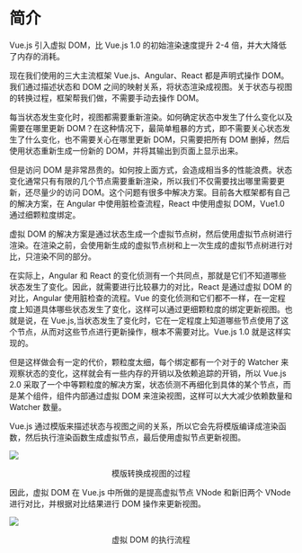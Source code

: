 # 简介

Vue.js 引入虚拟 DOM，比 Vue.js 1.0 的初始渲染速度提升 2-4 倍，并大大降低了内存的消耗。

现在我们使用的三大主流框架 Vue.js、Angular、React 都是声明式操作 DOM。我们通过描述状态和 DOM 之间的映射关系，将状态渲染成视图。关于状态与视图的转换过程，框架帮我们做，不需要手动去操作 DOM。

每当状态发生变化时，视图都需要重新渲染。如何确定状态中发生了什么变化以及需要在哪里更新 DOM？在这种情况下，最简单粗暴的方式，即不需要关心状态发生了什么变化，也不需要关心在哪里更新 DOM，只需要把所有 DOM 删掉，然后使用状态重新生成一份新的 DOM，并将其输出到页面上显示出来。

但是访问 DOM 是非常昂贵的。如何按上面方式，会造成相当多的性能浪费。状态变化通常只有有限的几个节点需要重新渲染，所以我们不仅需要找出哪里需要更新，还尽量少的访问 DOM。这个问题有很多中解决方案。目前各大框架都有自己的解决方案，在 Angular 中使用脏检查流程，React 中使用虚拟 DOM，Vue1.0 通过细颗粒度绑定。

虚拟 DOM 的解决方案是通过状态生成一个虚拟节点树，然后使用虚拟节点树进行渲染。在渲染之前，会使用新生成的虚拟节点树和上一次生成的虚拟节点树进行对比，只渲染不同的部分。

在实际上，Angular 和 React 的变化侦测有一个共同点，那就是它们不知道哪些状态发生了变化。因此，就需要进行比较暴力的对比，React 是通过虚拟 DOM 的对比，Angular 使用脏检查的流程。Vue 的变化侦测和它们都不一样，在一定程度上知道具体哪些状态发生了变化，这样可以通过更细颗粒度的绑定更新视图。也就是说，在 Vue.js,当状态发生了变化时，它在一定程度上知道哪些节点使用了这个节点，从而对这些节点进行更新操作，根本不需要对比。Vue.js 1.0 就是这样实现的。

但是这样做会有一定的代价，颗粒度太细，每个绑定都有一个对于的 Watcher 来观察状态的变化，这样就会有一些内存的开销以及依赖追踪的开销，所以 Vue.js 2.0 采取了一个中等颗粒度的解决方案，状态侦测不再细化到具体的某个节点，而是某个组件，组件内部通过虚拟 DOM 来渲染视图，这样可以大大减少依赖数量和 Watcher 数量。

Vue.js 通过模版来描述状态与视图之间的关系，所以它会先将模版编译成渲染函数，然后执行渲染函数生成虚拟节点，最后使用虚拟节点更新视图。

<img style="text-align: center"  src="https://pic-1254114567.cos.ap-shanghai.myqcloud.com/blog/vue/vue%E6%A8%A1%E7%89%88%E8%BD%AC%E5%8C%96%E8%A7%86%E5%9B%BE%E8%BF%87%E7%A8%8B.png" ><p style="text-align: center">模版转换成视图的过程</p></img>

因此，虚拟 DOM 在 Vue.js 中所做的是提高虚拟节点 VNode 和新旧两个 VNode 进行对比，并根据对比结果进行 DOM 操作来更新视图。

<img src="https://pic-1254114567.cos.ap-shanghai.myqcloud.com/blog/vue/vue%E8%99%9A%E6%8B%9FDOM%E7%9A%84%E6%89%A7%E8%A1%8C%E6%B5%81%E7%A8%8B.png" ><p style="text-align: center">虚拟 DOM 的执行流程</p></img>
